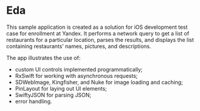 # Eda

This sample application is created as a solution for iOS development test case for enrollment at Yandex. It performs a network query to get a list of restaurants for a particular location, parses the results, and displays the list containing restaurants' names, pictures, and descriptions.

The app illustrates the use of: 
- custom UI controls implemented programmatically;
- RxSwift for working with asynchronous requests;  
- SDWebImage, Kingfisher, and Nuke for image loading and caching;
- PinLayout for laying out UI elements;
- SwiftyJSON for parsing JSON;
- error handling.
